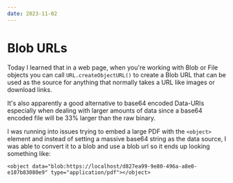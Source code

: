 ```yaml
---
date: 2023-11-02
---
```


# Blob URLs

Today I learned that in a web page, when you're working with Blob or File objects you can call `URL.createObjectURL()` to create a Blob URL that can be used as the source for anything that normally takes a URL like images or download links.

It's also apparently a good alternative to base64 encoded Data-URIs especially when dealing with larger amounts of data since a base64 encoded file will be 33% larger than the raw binary.

I was running into issues trying to embed a large PDF with the `<object>` element and instead of setting a massive base64 string as the data source, I was able to convert it to a blob and use a blob url so it ends up looking something like:

`<object data="blob:https://localhost/d827ea99-9e80-496a-a8e0-e107b83080e9" type="application/pdf"></object>`
